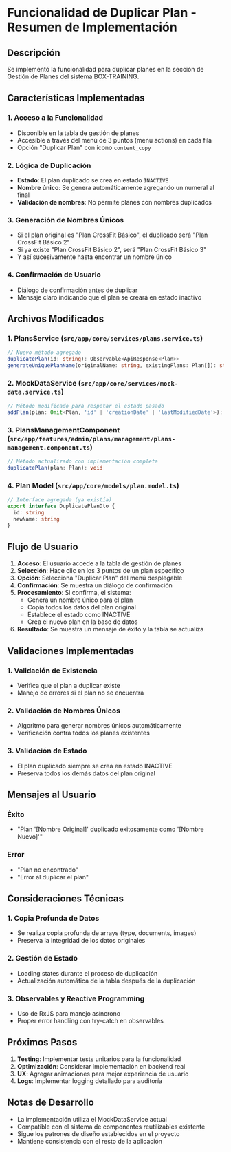 # Funcionalidad de Duplicar Plan - Resumen de Implementación

## Descripción

Se implementó la funcionalidad para duplicar planes en la sección de Gestión de Planes del sistema BOX-TRAINING.

## Características Implementadas

### 1. **Acceso a la Funcionalidad**

- Disponible en la tabla de gestión de planes
- Accesible a través del menú de 3 puntos (menu actions) en cada fila
- Opción "Duplicar Plan" con icono `content_copy`

### 2. **Lógica de Duplicación**

- **Estado**: El plan duplicado se crea en estado `INACTIVE`
- **Nombre único**: Se genera automáticamente agregando un numeral al final
- **Validación de nombres**: No permite planes con nombres duplicados

### 3. **Generación de Nombres Únicos**

- Si el plan original es "Plan CrossFit Básico", el duplicado será "Plan CrossFit Básico 2"
- Si ya existe "Plan CrossFit Básico 2", será "Plan CrossFit Básico 3"
- Y así sucesivamente hasta encontrar un nombre único

### 4. **Confirmación de Usuario**

- Diálogo de confirmación antes de duplicar
- Mensaje claro indicando que el plan se creará en estado inactivo

## Archivos Modificados

### 1. **PlansService** (`src/app/core/services/plans.service.ts`)

```typescript
// Nuevo método agregado
duplicatePlan(id: string): Observable<ApiResponse<Plan>>
generateUniquePlanName(originalName: string, existingPlans: Plan[]): string
```

### 2. **MockDataService** (`src/app/core/services/mock-data.service.ts`)

```typescript
// Método modificado para respetar el estado pasado
addPlan(plan: Omit<Plan, 'id' | 'creationDate' | 'lastModifiedDate'>): Plan
```

### 3. **PlansManagementComponent** (`src/app/features/admin/plans/management/plans-management.component.ts`)

```typescript
// Método actualizado con implementación completa
duplicatePlan(plan: Plan): void
```

### 4. **Plan Model** (`src/app/core/models/plan.model.ts`)

```typescript
// Interface agregada (ya existía)
export interface DuplicatePlanDto {
  id: string
  newName: string
}
```

## Flujo de Usuario

1. **Acceso**: El usuario accede a la tabla de gestión de planes
2. **Selección**: Hace clic en los 3 puntos de un plan específico
3. **Opción**: Selecciona "Duplicar Plan" del menú desplegable
4. **Confirmación**: Se muestra un diálogo de confirmación
5. **Procesamiento**: Si confirma, el sistema:
   - Genera un nombre único para el plan
   - Copia todos los datos del plan original
   - Establece el estado como INACTIVE
   - Crea el nuevo plan en la base de datos
6. **Resultado**: Se muestra un mensaje de éxito y la tabla se actualiza

## Validaciones Implementadas

### 1. **Validación de Existencia**

- Verifica que el plan a duplicar existe
- Manejo de errores si el plan no se encuentra

### 2. **Validación de Nombres Únicos**

- Algoritmo para generar nombres únicos automáticamente
- Verificación contra todos los planes existentes

### 3. **Validación de Estado**

- El plan duplicado siempre se crea en estado INACTIVE
- Preserva todos los demás datos del plan original

## Mensajes al Usuario

### Éxito

- "Plan '[Nombre Original]' duplicado exitosamente como '[Nombre Nuevo]'"

### Error

- "Plan no encontrado"
- "Error al duplicar el plan"

## Consideraciones Técnicas

### 1. **Copia Profunda de Datos**

- Se realiza copia profunda de arrays (type, documents, images)
- Preserva la integridad de los datos originales

### 2. **Gestión de Estado**

- Loading states durante el proceso de duplicación
- Actualización automática de la tabla después de la duplicación

### 3. **Observables y Reactive Programming**

- Uso de RxJS para manejo asíncrono
- Proper error handling con try-catch en observables

## Próximos Pasos

1. **Testing**: Implementar tests unitarios para la funcionalidad
2. **Optimización**: Considerar implementación en backend real
3. **UX**: Agregar animaciones para mejor experiencia de usuario
4. **Logs**: Implementar logging detallado para auditoría

## Notas de Desarrollo

- La implementación utiliza el MockDataService actual
- Compatible con el sistema de componentes reutilizables existente
- Sigue los patrones de diseño establecidos en el proyecto
- Mantiene consistencia con el resto de la aplicación
